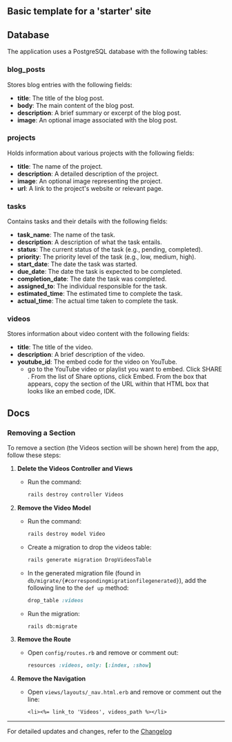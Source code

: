 ## Basic template for a 'starter' site

## Database

The application uses a PostgreSQL database with the following tables:

### blog_posts
Stores blog entries with the following fields:
- **title**: The title of the blog post.
- **body**: The main content of the blog post.
- **description**: A brief summary or excerpt of the blog post.
- **image**: An optional image associated with the blog post.

### projects
Holds information about various projects with the following fields:
- **title**: The name of the project.
- **description**: A detailed description of the project.
- **image**: An optional image representing the project.
- **url**: A link to the project's website or relevant page.

### tasks
Contains tasks and their details with the following fields:
- **task_name**: The name of the task.
- **description**: A description of what the task entails.
- **status**: The current status of the task (e.g., pending, completed).
- **priority**: The priority level of the task (e.g., low, medium, high).
- **start_date**: The date the task was started.
- **due_date**: The date the task is expected to be completed.
- **completion_date**: The date the task was completed.
- **assigned_to**: The individual responsible for the task.
- **estimated_time**: The estimated time to complete the task.
- **actual_time**: The actual time taken to complete the task.

### videos
Stores information about video content with the following fields:
- **title**: The title of the video.
- **description**: A brief description of the video.
- **youtube_id**: The embed code for the video on YouTube.
    - go to the YouTube video or playlist you want to embed. Click SHARE . From the list of Share options, click Embed. From the box that appears, copy the section of the URL within that HTML box that looks like an embed code, IDK.
    
## Docs

### Removing a Section

To remove a section (the Videos section will be shown here) from the app, follow these steps:

1. **Delete the Videos Controller and Views**
    - Run the command:
      ```bash
      rails destroy controller Videos
      ```

2. **Remove the Video Model**
    - Run the command:
      ```bash
      rails destroy model Video
      ```
    - Create a migration to drop the videos table:
      ```bash
      rails generate migration DropVideosTable
      ```
    - In the generated migration file (found in `db/migrate/{#correspondingmigrationfilegenerated}`), add the following line to the `def up` method:
      ```ruby
      drop_table :videos
      ```
    - Run the migration:
      ```bash
      rails db:migrate
      ```

3. **Remove the Route**
    - Open `config/routes.rb` and remove or comment out:
      ```ruby
      resources :videos, only: [:index, :show]
      ```

4. **Remove the Navigation**
    - Open `views/layouts/_nav.html.erb` and remove or comment out the line:
      ```erb
      <li><%= link_to 'Videos', videos_path %></li>
      ```

---

For detailed updates and changes, refer to the [Changelog](./CHANGELOG.md)